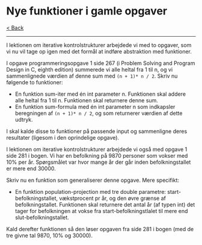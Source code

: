 # Nye funktioner i gamle opgaver

[< Back](../README.md)

---

I lektionen om iterative kontrolstrukturer arbejdede vi med to opgaver, som vi nu vil tage op igen med det formål at indføre abstraktion med funktioner.

I opgave programmeringsopgave 1 side 267 (i Problem Solving and Program Design in C, eighth edition) summerede vi alle heltal fra 1 til n, og vi sammenlignede værdien af denne sum med `(n + 1)* n / 2`. Skriv nu følgende to funktioner:

- En funktion sum-iter med én int parameter n. Funktionen skal addere alle heltal fra 1 til n. Funktionen skal returnere denne sum.
- En funktion sum-formula med én int parameter n som indkapsler beregningen af `(n + 1)* n / 2`, og som returnerer værdien af dette udtryk.

I skal kalde disse to funktioner på passende input og sammenligne deres resultater (ligesom i den oprindelige opgave).

I lektionen om iterative kontrolstrukturer arbejdede vi også med opgave 1 side 281 i bogen. Vi har en befolkning på 9870 personer som vokser med 10% per år. Spørgsmålet var hvor mange år der går inden befolkningstallet er mere end 30000.

Skriv nu en funktion som generaliserer denne opgave. Mere specifikt:

- En funktion population-projection med tre double parametre: start-befolkningstallet, vækstprocent pr år, og den øvre grænse af befolkningstallet. Funktionen skal returnere det antal år (af typen int) det tager for befolkningen at vokse fra start-befolkningstlalet til mere end slut-befolkningstallet.

Kald derefter funktionen så den løser opgaven fra side 281 i bogen (med de tre givne tal 9870, 10% og 30000).
